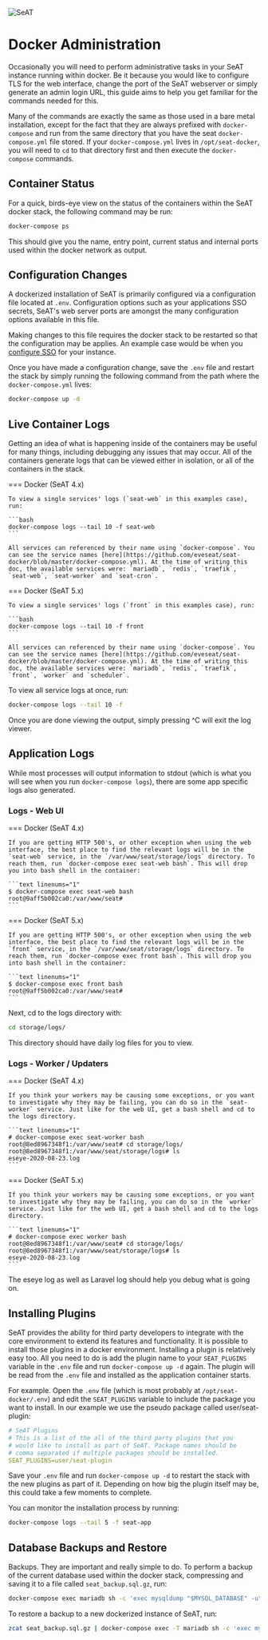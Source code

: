 ![SeAT](https://i.imgur.com/aPPOxSK.png)

# Docker Administration

Occasionally you will need to perform administrative tasks in your SeAT instance running within docker. Be it because you would like to configure TLS for the web interface, change the port of the SeAT webserver or simply generate an admin login URL, this guide aims to help you get familiar for the commands needed for this.

Many of the commands are exactly the same as those used in a bare metal installation, except for the fact that they are always prefixed with `docker-compose` and run from the same directory that you have the seat `docker-compose.yml` file stored. If your `docker-compose.yml` lives in `/opt/seat-docker`, you will need to `cd` to that directory first and then execute the `docker-compose` commands.

## Container Status

For a quick, birds-eye view on the status of the containers within the SeAT docker stack, the following command may be run:

```bash
docker-compose ps
```

This should give you the name, entry point, current status and internal ports used within the docker network as output.

## Configuration Changes

A dockerized installation of SeAT is primarily configured via a configuration file located at `.env`. Configuration options such as your applications SSO secrets, SeAT's web server ports are amongst the many configuration options available in this file.

Making changes to this file requires the docker stack to be restarted so that the configuration may be applies. An example case would be when you [configure SSO] for your instance.

Once you have made a configuration change, save the `.env` file and restart the stack by simply running the following command from the path where the `docker-compose.yml` lives:

```bash
docker-compose up -d
```

## Live Container Logs

Getting an idea of what is happening inside of the containers may be useful for many things, including debugging any issues that may occur. All of the containers generate logs that can be viewed either in isolation, or all of the containers in the stack.

=== Docker (SeAT 4.x)

    To view a single services' logs (`seat-web` in this examples case), run:
    
    ```bash
    docker-compose logs --tail 10 -f seat-web
    ```

    All services can referenced by their name using `docker-compose`. You can see the service names [here](https://github.com/eveseat/seat-docker/blob/master/docker-compose.yml). At the time of writing this doc, the available services were: `mariadb`, `redis`, `traefik`, `seat-web`, `seat-worker` and `seat-cron`.

=== Docker (SeAT 5.x)

    To view a single services' logs (`front` in this examples case), run:
    
    ```bash
    docker-compose logs --tail 10 -f front
    ```

    All services can referenced by their name using `docker-compose`. You can see the service names [here](https://github.com/eveseat/seat-docker/blob/master/docker-compose.yml). At the time of writing this doc, the available services were: `mariadb`, `redis`, `traefik`, `front`, `worker` and `scheduler`.

To view all service logs at once, run:

```bash
docker-compose logs --tail 10 -f
```

Once you are done viewing the output, simply pressing ^C will exit the log viewer.

## Application Logs

While most processes will output information to stdout (which is what you will see when you run `docker-compose logs`), there are some app specific logs also generated.

### Logs - Web UI

=== Docker (SeAT 4.x)

    If you are getting HTTP 500's, or other exception when using the web interface, the best place to find the relevant logs will be in the `seat-web` service, in the `/var/www/seat/storage/logs` directory. To reach them, run `docker-compose exec seat-web bash`. This will drop you into bash shell in the container:
    
    ```text linenums="1"
    $ docker-compose exec seat-web bash
    root@9aff5b002ca0:/var/www/seat#
    ```

=== Docker (SeAT 5.x)

    If you are getting HTTP 500's, or other exception when using the web interface, the best place to find the relevant logs will be in the `front` service, in the `/var/www/seat/storage/logs` directory. To reach them, run `docker-compose exec front bash`. This will drop you into bash shell in the container:
    
    ```text linenums="1"
    $ docker-compose exec front bash
    root@9aff5b002ca0:/var/www/seat#
    ```

Next, cd to the logs directory with:

```bash
cd storage/logs/
```

This directory should have daily log files for you to view.

### Logs - Worker / Updaters

=== Docker (SeAT 4.x)

    If you think your workers may be causing some exceptions, or you want to investigate why they may be failing, you can do so in the `seat-worker` service. Just like for the web UI, get a bash shell and cd to the logs directory.
    
    ```text linenums="1"
    # docker-compose exec seat-worker bash
    root@8ed8967348f1:/var/www/seat# cd storage/logs/
    root@8ed8967348f1:/var/www/seat/storage/logs# ls
    eseye-2020-08-23.log
    ```

=== Docker (SeAT 5.x)

    If you think your workers may be causing some exceptions, or you want to investigate why they may be failing, you can do so in the `worker` service. Just like for the web UI, get a bash shell and cd to the logs directory.
    
    ```text linenums="1"
    # docker-compose exec worker bash
    root@8ed8967348f1:/var/www/seat# cd storage/logs/
    root@8ed8967348f1:/var/www/seat/storage/logs# ls
    eseye-2020-08-23.log
    ```

The eseye log as well as Laravel log should help you debug what is going on.

## Installing Plugins

SeAT provides the ability for third party developers to integrate with the core environment to extend its features and functionality. It is possible to install those plugins in a docker environment. Installing a plugin is relatively easy too. All you need to do is add the plugin name to your `SEAT_PLUGINS` variable in the `.env` file and run `docker-compose up -d` again. The plugin will be read from the `.env` file and installed as the application container starts.

For example. Open the `.env` file (which is most probably at `/opt/seat-docker/.env`) and edit the `SEAT_PLUGINS` variable to include the package you want to install. In our example we use the pseudo package called user/seat-plugin:

```yaml linenums="1"
# SeAT Plugins
# This is a list of the all of the third party plugins that you
# would like to install as part of SeAT. Package names should be
# comma separated if multiple packages should be installed.
SEAT_PLUGINS=user/seat-plugin
```

Save your `.env` file and run `docker-compose up -d` to restart the stack with the new plugins as part of it. Depending on how big the plugin itself may be, this could take a few moments to complete.

You can monitor the installation process by running:

```bash
docker-compose logs --tail 5 -f seat-app
```

## Database Backups and Restore

Backups. They are important and really simple to do. To perform a backup of the current database used within the docker stack, compressing and saving it to a file called `seat_backup.sql.gz`, run:

```bash
docker-compose exec mariadb sh -c 'exec mysqldump "$MYSQL_DATABASE" -u"$MYSQL_USER" -p"$MYSQL_PASSWORD"' | gzip > seat_backup.sql.gz
```

To restore a backup to a new dockerized instance of SeAT, run:

```bash
zcat seat_backup.sql.gz | docker-compose exec -T mariadb sh -c 'exec mysql "$MYSQL_DATABASE" -u"$MYSQL_USER" -p"$MYSQL_PASSWORD"'
```

[configure SSO]: ../configuration/esi_configuration.md

